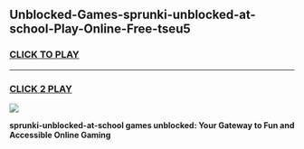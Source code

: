 
## Unblocked-Games-sprunki-unblocked-at-school-Play-Online-Free-tseu5
<h3>
<a href="https://premium76.site?title=sprunki-unblocked-at-school&ref=26A">CLICK TO PLAY</a></h3>
<hr>

<h3>
<a href="https://premium76.site?title=sprunki-unblocked-at-school&ref=26A">CLICK 2 PLAY</a>
  
</h3>

<a href="https://premium76.site?title=sprunki-unblocked-at-school&ref=26A"><img src="https://clearcache.store/games.png"></a>


**sprunki-unblocked-at-school games unblocked: Your Gateway to Fun and Accessible Online Gaming**
